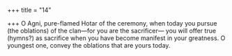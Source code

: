 +++
title = "14"

+++
O Agni, pure-flamed Hotar of the ceremony, when today you pursue  (the oblations) of the clan—for you are the sacrificer—
you will offer true (hymns?) as sacrifice when you have become manifest  in your greatness. O youngest one, convey the oblations that are  yours today.